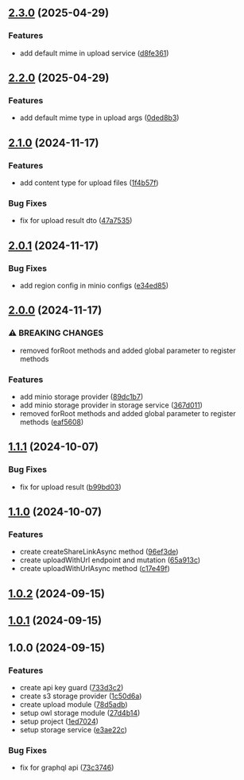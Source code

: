 

## [2.3.0](https://github.com/ismetkizgin/nestjs-nvs-storage/compare/v2.2.0...v2.3.0) (2025-04-29)


### Features

* add default mime in upload service ([d8fe361](https://github.com/ismetkizgin/nestjs-nvs-storage/commit/d8fe361ba2bd6baa97391ceb88cc93b51575f691))

## [2.2.0](https://github.com/ismetkizgin/nestjs-nvs-storage/compare/v2.1.0...v2.2.0) (2025-04-29)


### Features

* add default mime type in upload args ([0ded8b3](https://github.com/ismetkizgin/nestjs-nvs-storage/commit/0ded8b31f5061b1f5b4890c4670582f912ed307c))

## [2.1.0](https://github.com/ismetkizgin/nestjs-nvs-storage/compare/v2.0.1...v2.1.0) (2024-11-17)


### Features

* add content type for upload files ([1f4b57f](https://github.com/ismetkizgin/nestjs-nvs-storage/commit/1f4b57f03b31e8d8b9d9acbbcdebf10000aa4c61))


### Bug Fixes

* fix for upload result dto ([47a7535](https://github.com/ismetkizgin/nestjs-nvs-storage/commit/47a7535bd9e4e14adc857a504a77c5c6a1c159ec))

## [2.0.1](https://github.com/ismetkizgin/nestjs-nvs-storage/compare/v2.0.0...v2.0.1) (2024-11-17)


### Bug Fixes

* add region config in minio configs ([e34ed85](https://github.com/ismetkizgin/nestjs-nvs-storage/commit/e34ed8516f0b1b40a9aef5dce4999713a15582c9))

## [2.0.0](https://github.com/ismetkizgin/nestjs-nvs-storage/compare/v1.1.1...v2.0.0) (2024-11-17)


### ⚠ BREAKING CHANGES

* removed forRoot methods and added global parameter to register methods

### Features

* add minio storage provider ([89dc1b7](https://github.com/ismetkizgin/nestjs-nvs-storage/commit/89dc1b706e126c0b808a4f4f4774ddc1a924b215))
* add minio storage provider in storage service ([367d011](https://github.com/ismetkizgin/nestjs-nvs-storage/commit/367d011c703a5516317a0767e8e0352d06ffc492))
* removed forRoot methods and added global parameter to register methods ([eaf5608](https://github.com/ismetkizgin/nestjs-nvs-storage/commit/eaf56085370e079ca24d9acc74d919eada0e1753))

## [1.1.1](https://github.com/ismetkizgin/nestjs-nvs-storage/compare/v1.1.0...v1.1.1) (2024-10-07)


### Bug Fixes

* fix for upload result ([b99bd03](https://github.com/ismetkizgin/nestjs-nvs-storage/commit/b99bd03c5871ac71b0c608f0df3ebc7799c03c86))

## [1.1.0](https://github.com/ismetkizgin/nestjs-nvs-storage/compare/v1.0.2...v1.1.0) (2024-10-07)


### Features

* create createShareLinkAsync method ([96ef3de](https://github.com/ismetkizgin/nestjs-nvs-storage/commit/96ef3de8b9c1835898ed3542d86799cc0dac8b0b))
* create uploadWithUrl endpoint and mutation ([65a913c](https://github.com/ismetkizgin/nestjs-nvs-storage/commit/65a913cf9893ee52aedea33fb4d6ea8ec863e91c))
* create uploadWithUrlAsync method ([c17e49f](https://github.com/ismetkizgin/nestjs-nvs-storage/commit/c17e49fbdc7fbbf91f90dfba1e8165f8e7011acc))

## [1.0.2](https://github.com/ismetkizgin/nestjs-nvs-storage/compare/v1.0.1...v1.0.2) (2024-09-15)

## [1.0.1](https://github.com/ismetkizgin/nestjs-nvs-storage/compare/v1.0.0...v1.0.1) (2024-09-15)

## 1.0.0 (2024-09-15)


### Features

* create api key guard ([733d3c2](https://github.com/ismetkizgin/nestjs-nvs-storage/commit/733d3c2458fda779dd57e8ef30ea56dc33d3f465))
* create s3 storage provider ([1c50d6a](https://github.com/ismetkizgin/nestjs-nvs-storage/commit/1c50d6a2cafee3a8106376bbeafa39a828c9ac11))
* create upload module ([78d5adb](https://github.com/ismetkizgin/nestjs-nvs-storage/commit/78d5adb1bbbc770734f2dcdd15834fea60f0f30d))
* setup owl storage module ([27d4b14](https://github.com/ismetkizgin/nestjs-nvs-storage/commit/27d4b145c2f4292e872b05256b58f19510b74da0))
* setup project ([1ed7024](https://github.com/ismetkizgin/nestjs-nvs-storage/commit/1ed7024fe777ba407a3b955e23fb293f9eefeb72))
* setup storage service ([e3ae22c](https://github.com/ismetkizgin/nestjs-nvs-storage/commit/e3ae22c42693fec4f52a9106bf205385d7d7aaea))


### Bug Fixes

* fix for graphql api ([73c3746](https://github.com/ismetkizgin/nestjs-nvs-storage/commit/73c3746c9ddab4ee37ec9cb7470062e1eb40a81f))

